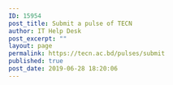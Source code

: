 ```yaml
---
ID: 15954
post_title: Submit a pulse of TECN
author: IT Help Desk
post_excerpt: ""
layout: page
permalink: https://tecn.ac.bd/pulses/submit
published: true
post_date: 2019-06-28 18:20:06
---
```

<!-- wp:gravityforms/form {"formId":"8","formPreview":false} /-->
